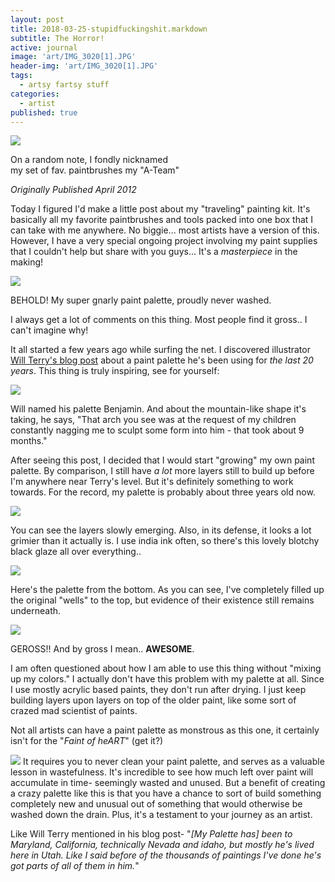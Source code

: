 ```yaml
---
layout: post
title: 2018-03-25-stupidfuckingshit.markdown
subtitle: The Horror!
active: journal
image: 'art/IMG_3020[1].JPG'
header-img: 'art/IMG_3020[1].JPG'
tags:
  - artsy fartsy stuff
categories:
  - artist
published: true
---
```

[![](https://3.bp.blogspot.com/-aVQAGoazzm0/T4osbRB7UzI/AAAAAAAAA2A/__QnxpcZQmM/s320/IMG_3013.JPG)](http://3.bp.blogspot.com/-aVQAGoazzm0/T4osbRB7UzI/AAAAAAAAA2A/__QnxpcZQmM/s1600/IMG_3013.JPG)

On a random note, I fondly nicknamed  
my set of fav. paintbrushes my "A-Team"

_Originally Published April 2012_

Today I figured I'd make a little post about my "traveling" painting kit. It's basically all my favorite paintbrushes and tools packed into one box that I can take with me anywhere. No biggie... most artists have a version of this. However, I have a very special ongoing project involving my paint supplies that I couldn't help but share with you guys... It's a _masterpiece_ in the making!  
  

[![](https://3.bp.blogspot.com/-mreWfND9jzM/T4os1IqXU7I/AAAAAAAAA2g/LS8MsP3dVjE/s640/IMG_3020.JPG)](http://3.bp.blogspot.com/-mreWfND9jzM/T4os1IqXU7I/AAAAAAAAA2g/LS8MsP3dVjE/s1600/IMG_3020.JPG)

BEHOLD! My super gnarly paint palette, proudly never washed.

I always get a lot of comments on this thing. Most people find it gross.. I can't imagine why!  
  
It all started a few years ago while surfing the net. I discovered illustrator [Will Terry's blog post](http://willterry.blogspot.com/2009/04/paint-pallet.html) about a paint palette he's been using for _the last 20 years_. This thing is truly inspiring, see for yourself:  

[![](https://2.bp.blogspot.com/_uUefUsx5ZJ4/SfQSWffyJ-I/AAAAAAAAAQc/VY-Z6NwdPt4/s320/paintpallet2.jpg)](http://2.bp.blogspot.com/_uUefUsx5ZJ4/SfQSWffyJ-I/AAAAAAAAAQc/VY-Z6NwdPt4/s320/paintpallet2.jpg)

Will named his palette Benjamin. And about the mountain-like shape it's taking, he says, "That arch you see was at the request of my children constantly nagging me to sculpt some form into him - that took about 9 months."

After seeing this post, I decided that I would start "growing" my own paint palette. By comparison, I still have _a lot_ more layers still to build up before I'm anywhere near Terry's level. But it's definitely something to work towards. For the record, my palette is probably about three years old now.  

[![](https://3.bp.blogspot.com/-KNYXWbOOckA/T4ovCuGMBBI/AAAAAAAAA3Q/CZWveO7TzM4/s640/IMG_3024.JPG)](http://3.bp.blogspot.com/-KNYXWbOOckA/T4ovCuGMBBI/AAAAAAAAA3Q/CZWveO7TzM4/s1600/IMG_3024.JPG)

You can see the layers slowly emerging. Also, in its defense, it looks a lot grimier than it actually is. I use india ink often, so there's this lovely blotchy black glaze all over everything..

  
  
  

[![](https://2.bp.blogspot.com/-o4Pe3Jqytus/T4tXD15oe9I/AAAAAAAAA3Y/DWOV_QBzFgo/s400/IMG_3028.JPG)](http://2.bp.blogspot.com/-o4Pe3Jqytus/T4tXD15oe9I/AAAAAAAAA3Y/DWOV_QBzFgo/s1600/IMG_3028.JPG)

  
  
  
  
  
Here's the palette from the bottom. As you can see, I've completely filled up the original "wells" to the top, but evidence of their existence still remains underneath.  
  
  
  
  
  
  

[![](https://1.bp.blogspot.com/-CXsD9eDekGw/T4os6Tmn8oI/AAAAAAAAA3A/wwM5tRAN2FE/s640/IMG_3027.JPG)](http://1.bp.blogspot.com/-CXsD9eDekGw/T4os6Tmn8oI/AAAAAAAAA3A/wwM5tRAN2FE/s1600/IMG_3027.JPG)

GEROSS!! And by gross I mean.. **AWESOME**.

I am often questioned about how I am able to use this thing without "mixing up my colors." I actually don't have this problem with my palette at all. Since I use mostly acrylic based paints, they don't run after drying. I just keep building layers upon layers on top of the older paint, like some sort of crazed mad scientist of paints.   
  
  
Not all artists can have a paint palette as monstrous as this one, it certainly isn't for the "_Faint of heART_" (get it?)  
  
[![](https://1.bp.blogspot.com/-MHKMtU_BfLk/T4tilV3lreI/AAAAAAAAA3g/Bl3wRTHK6jU/s320/IMG_3021.JPG)](http://1.bp.blogspot.com/-MHKMtU_BfLk/T4tilV3lreI/AAAAAAAAA3g/Bl3wRTHK6jU/s1600/IMG_3021.JPG) It requires you to never clean your paint palette, and serves as a valuable lesson in wastefulness. It's incredible to see how much left over paint will accumulate in time- seemingly wasted and unused. But a benefit of creating a crazy palette like this is that you have a chance to sort of build something completely new and unusual out of something that would otherwise be washed down the drain. Plus, it's a testament to your journey as an artist.  
  
Like Will Terry mentioned in his blog post- "_\[My Palette has\] been to Maryland, California, technically Nevada and idaho, but mostly he's lived here in Utah. Like I said before of the thousands of paintings I've done he's got parts of all of them in him._"
